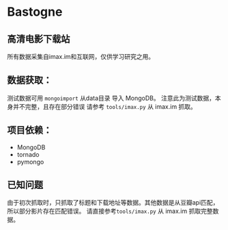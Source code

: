 # Bastogne

高清电影下载站
---



所有数据采集自imax.im和互联网，仅供学习研究之用。

## 数据获取：

测试数据可用 `mongoimport` 从data目录 导入 MongoDB。
注意此为测试数据，本身并不完整，且存在部分错误
请参考 `tools/imax.py` 从 imax.im 抓取。


## 项目依赖：

* MongoDB
* tornado
* pymongo



## 已知问题

由于初次抓取时，只抓取了标题和下载地址等数据。其他数据是从豆瓣api匹配，所以部分影片存在匹配错误。
请直接参考`tools/imax.py` 从 imax.im 抓取完整数据。



